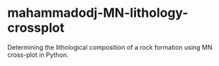 # mahammadodj-MN-lithology-crossplot
Determining the lithological composition of a rock formation using MN cross-plot in Python.
